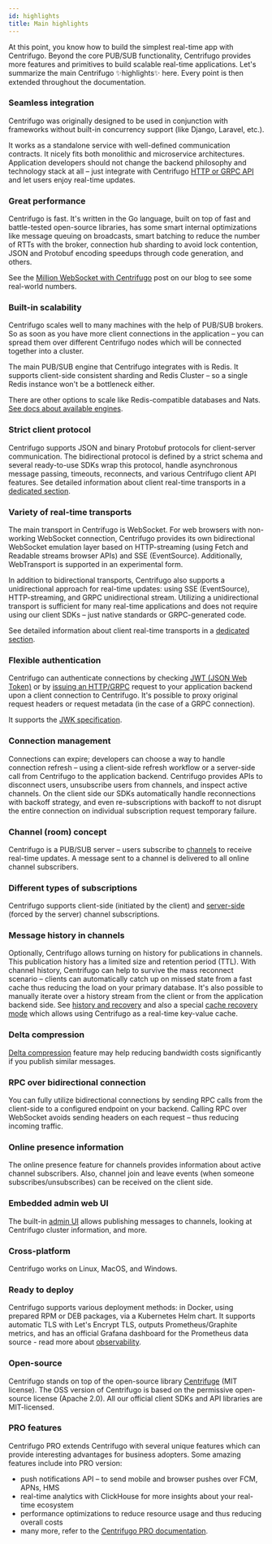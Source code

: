 ```yaml
---
id: highlights
title: Main highlights
---
```


At this point, you know how to build the simplest real-time app with Centrifugo. Beyond the core PUB/SUB functionality, Centrifugo provides more features and primitives to build scalable real-time applications. Let's summarize the main Centrifugo ✨highlights✨ here. Every point is then extended throughout the documentation.

### Seamless integration

Centrifugo was originally designed to be used in conjunction with frameworks without built-in concurrency support (like Django, Laravel, etc.).

It works as a standalone service with well-defined communication contracts. It nicely fits both monolithic and microservice architectures. Application developers should not change the backend philosophy and technology stack at all – just integrate with Centrifugo [HTTP or GRPC API](../server/server_api.md) and let users enjoy real-time updates.

### Great performance

Centrifugo is fast. It's written in the Go language, built on top of fast and battle-tested open-source libraries, has some smart internal optimizations like message queuing on broadcasts, smart batching to reduce the number of RTTs with the broker, connection hub sharding to avoid lock contention, JSON and Protobuf encoding speedups through code generation, and others.

See the [Million WebSocket with Centrifugo](/blog/2020/02/10/million-connections-with-centrifugo) post on our blog to see some real-world numbers.

### Built-in scalability

Centrifugo scales well to many machines with the help of PUB/SUB brokers. So as soon as you have more client connections in the application – you can spread them over different Centrifugo nodes which will be connected together into a cluster.

The main PUB/SUB engine that Centrifugo integrates with is Redis. It supports client-side consistent sharding and Redis Cluster – so a single Redis instance won't be a bottleneck either.

There are other options to scale like Redis-compatible databases and Nats. [See docs about available engines](../server/engines.md).

### Strict client protocol

Centrifugo supports JSON and binary Protobuf protocols for client-server communication. The bidirectional protocol is defined by a strict schema and several ready-to-use SDKs wrap this protocol, handle asynchronous message passing, timeouts, reconnects, and various Centrifugo client API features. See detailed information about client real-time transports in a [dedicated section](../transports/overview.md).

### Variety of real-time transports

The main transport in Centrifugo is WebSocket. For web browsers with non-working WebSocket connection, Centrifugo provides its own bidirectional WebSocket emulation layer based on HTTP-streaming (using Fetch and Readable streams browser APIs) and SSE (EventSource). Additionally, WebTransport is supported in an experimental form.

In addition to bidirectional transports, Centrifugo also supports a unidirectional approach for real-time updates: using SSE (EventSource), HTTP-streaming, and GRPC unidirectional stream. Utilizing a unidirectional transport is sufficient for many real-time applications and does not require using our client SDKs – just native standards or GRPC-generated code.

See detailed information about client real-time transports in a [dedicated section](../transports/overview.md).

### Flexible authentication

Centrifugo can authenticate connections by checking [JWT (JSON Web Token)](../server/authentication.md) or by [issuing an HTTP/GRPC](../server/proxy.md) request to your application backend upon a client connection to Centrifugo. It's possible to proxy original request headers or request metadata (in the case of a GRPC connection).

It supports the [JWK specification](https://datatracker.ietf.org/doc/html/rfc7517).

### Connection management

Connections can expire; developers can choose a way to handle connection refresh – using a client-side refresh workflow or a server-side call from Centrifugo to the application backend. Centrifugo provides APIs to disconnect users, unsubscribe users from channels, and inspect active channels. On the client side our SDKs automatically handle reconnections with backoff strategy, and even re-subscriptions with backoff to not disrupt the entire connection on individual subscription request temporary failure.

### Channel (room) concept

Centrifugo is a PUB/SUB server – users subscribe to [channels](../server/channels.md) to receive real-time updates. A message sent to a channel is delivered to all online channel subscribers.

### Different types of subscriptions

Centrifugo supports client-side (initiated by the client) and [server-side](../server/server_subs.md) (forced by the server) channel subscriptions.

### Message history in channels

Optionally, Centrifugo allows turning on history for publications in channels. This publication history has a limited size and retention period (TTL). With channel history, Centrifugo can help to survive the mass reconnect scenario – clients can automatically catch up on missed state from a fast cache thus reducing the load on your primary database. It's also possible to manually iterate over a history stream from the client or from the application backend side. See [history and recovery](../server/history_and_recovery.md) and also a special [cache recovery mode](../server/cache_recovery.md) which allows using Centrifugo as a real-time key-value cache.

### Delta compression

[Delta compression](../server/delta_compression.md) feature may help reducing bandwidth costs significantly if you publish similar messages.

### RPC over bidirectional connection

You can fully utilize bidirectional connections by sending RPC calls from the client-side to a configured endpoint on your backend. Calling RPC over WebSocket avoids sending headers on each request – thus reducing incoming traffic.

### Online presence information

The online presence feature for channels provides information about active channel subscribers. Also, channel join and leave events (when someone subscribes/unsubscribes) can be received on the client side.

### Embedded admin web UI

The built-in [admin UI](../server/admin_web.md) allows publishing messages to channels, looking at Centrifugo cluster information, and more.

### Cross-platform

Centrifugo works on Linux, MacOS, and Windows.

### Ready to deploy

Centrifugo supports various deployment methods: in Docker, using prepared RPM or DEB packages, via a Kubernetes Helm chart. It supports automatic TLS with Let's Encrypt TLS, outputs Prometheus/Graphite metrics, and has an official Grafana dashboard for the Prometheus data source - read more about [observability](../server/observability.md).

### Open-source

Centrifugo stands on top of the open-source library [Centrifuge](https://github.com/centrifugal/centrifuge) (MIT license). The OSS version of Centrifugo is based on the permissive open-source license (Apache 2.0). All our official client SDKs and API libraries are MIT-licensed.

### PRO features

Centrifugo PRO extends Centrifugo with several unique features which can provide interesting advantages for business adopters. Some amazing features include into PRO version:

* push notifications API – to send mobile and browser pushes over FCM, APNs, HMS
* real-time analytics with ClickHouse for more insights about your real-time ecosystem
* performance optimizations to reduce resource usage and thus reducing overall costs
* many more, refer to the [Centrifugo PRO documentation](../pro/overview.md).
